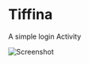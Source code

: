 # Tiffina

A simple login Activity

![Screenshot](https://user-images.githubusercontent.com/69786552/104150814-2527d500-5401-11eb-87b1-aaf97a75408e.jpg)

